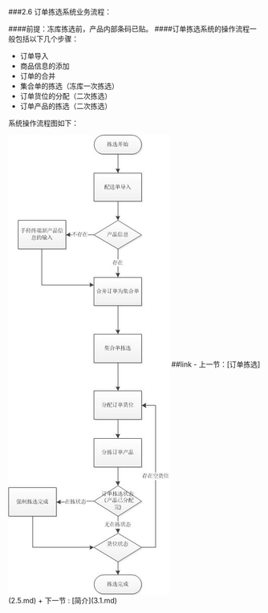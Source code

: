 ###2.6 订单拣选系统业务流程：
 

####前提：冻库拣选前，产品内部条码已贴。
####订单拣选系统的操作流程一般包括以下几个步骤：
- 订单导入
- 商品信息的添加
- 订单的合并
- 集合单的拣选（冻库一次拣选）
- 订单货位的分配（二次拣选）
- 订单产品的拣选（二次拣选）

系统操作流程图如下：


<img src="images/订单拣选流程图.jpg"  alt = "图 2-5订单拣选系统--产品管理操作界面" align=center />
##link
- 上一节：[订单拣选](2.5.md)
+ 下一节 : [简介](3.1.md)
